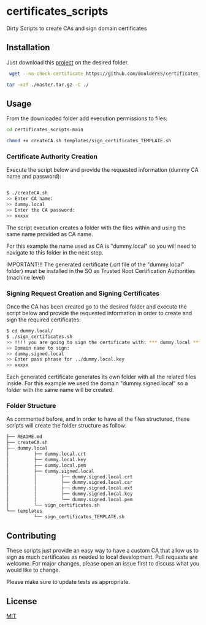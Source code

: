 # certificates_scripts

Dirty Scripts to create CAs and sign domain certificates

## Installation

Just download this [project](https://github.com/BoulderES/certificates_scripts) on the desired folder.

```bash
 wget --no-check-certificate https://github.com/BoulderES/certificates_scripts/archive/master.tar.gz

tar -xzf ./master.tar.gz -C ./
```

## Usage

From the downloaded folder add execution permissions to files:

```bash
cd certificates_scripts-main 

chmod +x createCA.sh templates/sign_certificates_TEMPLATE.sh

```

### Certificate Authority Creation

Execute the script below and provide the requested information (dummy CA name and password):

```bash

$ ./createCA.sh
>> Enter CA name:
>> dummy.local
>> Enter the CA password:
>> xxxxx

```

The script execution creates a folder with the files within and using the same name provided as CA name. 

For this example the name used as CA is "dummy.local" so you will need to navigate to this folder in the next step.

IMPORTANT!!! The generated certificate (.crt file of the "dummy.local" folder) must be installed in the SO as Trusted Root Certification Authorities (machine level)

### Signing Request Creation and Signing Certificates

Once the CA has been created go to the desired folder and execute the script below and provide the requested information in order to create and sign the required certificates:

```bash
$ cd dummy.local/
$ ./sign_certificates.sh
>> !!!! you are going to sign the certificate with: *** dummy.local ***
>> Domain name to sign:
>> dummy.signed.local
>> Enter pass phrase for ../dummy.local.key
>> xxxxx
```

Each generated certificate generates its own folder with all the related files inside. For this example we used the domain "dummy.signed.local" so a folder with the same name will be created.  

### Folder Structure

As commented before, and in order to have all the files structured, these scripts will create the folder structure as follow:

```bash
├── README.md
├── createCA.sh
├── dummy.local
│         ├── dummy.local.crt
│         ├── dummy.local.key
│         ├── dummy.local.pem
│         ├── dummy.signed.local
│         │         ├── dummy.signed.local.crt
│         │         ├── dummy.signed.local.csr
│         │         ├── dummy.signed.local.ext
│         │         ├── dummy.signed.local.key
│         │         └── dummy.signed.local.pem
│         └── sign_certificates.sh
└── templates
          └── sign_certificates_TEMPLATE.sh
```


## Contributing
These scripts just provide an easy way to have a custom CA that allow us to sign as much certificates as needed to local development. Pull requests are welcome. For major changes, please open an issue first to discuss what you would like to change.

Please make sure to update tests as appropriate.

## License
[MIT](https://choosealicense.com/licenses/mit/)